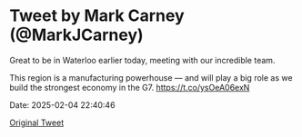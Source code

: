 # Tweet by Mark Carney (@MarkJCarney)

Great to be in Waterloo earlier today, meeting with our incredible team.

This region is a manufacturing powerhouse — and will play a big role as we build the strongest economy in the G7. https://t.co/ysOeA06exN

Date: 2025-02-04 22:40:46

[Original Tweet](https://x.com/MarkJCarney/status/1886907780088680795)
